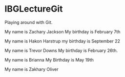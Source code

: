 # IBGLectureGit
Playing around with Git.

My name is Zachary Jackson
My birthday is February 7th 

My name is Hakon Harstrup my birthday is September 22

My name is Trevor Downs
My birthday is February 26th.

My name is Brianna
My Birthday is May 19th 

My name is Zakhary Oliver  
